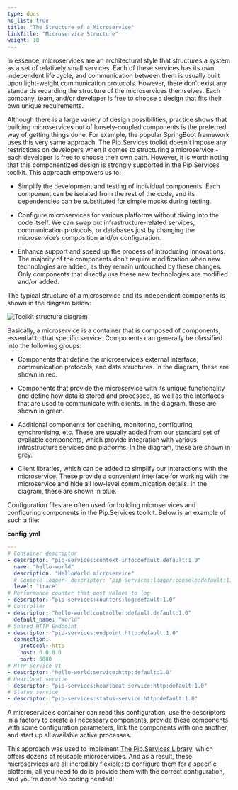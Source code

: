 ```yaml
---
type: docs
no_list: true
title: "The Structure of a Microservice"
linkTitle: "Microservice Structure"
weight: 10
---
```


In essence, microservices are an architectural style that structures a system as a set of relatively small services. Each of these services has its own independent life cycle, and communication between them is usually built upon light-weight communication protocols. However, there don’t exist any standards regarding the structure of the microservices themselves. Each company, team, and/or developer is free to choose a design that fits their own unique requirements.

Although there is a large variety of design possibilities, practice shows that building microservices out of loosely-coupled components is the preferred way of getting things done. For example, the popular SpringBoot framework uses this very same approach. The Pip.Services toolkit doesn’t impose any restrictions on developers when it comes to structuring a microservice - each developer is free to choose their own path. However, it is worth noting that this componentized design is strongly supported in the Pip.Services toolkit. This approach empowers us to:

- Simplify the development and testing of individual components. Each component can be isolated from the rest of the code, and its dependencies can be substituted for simple mocks during testing.

- Configure microservices for various platforms without diving into the code itself. We can swap out infrastructure-related services, communication protocols, or databases just by changing the microservice’s composition and/or configuration.

- Enhance support and speed up the process of introducing innovations. The majority of the components don’t require modification when new technologies are added, as they remain untouched by these changes. Only components that directly use these new technologies are modified and/or added.

The typical structure of a microservice and its independent components is shown in the diagram below:

![Toolkit structure diagram](/images/getting_started/microservice_structure/structure_diagram.png)

Basically, a microservice is a container that is composed of components, essential to that specific service. Components can generally be classified into the following groups:

- Components that define the microservice’s external interface, communication protocols, and data structures. In the diagram, these are shown in red.

- Components that provide the microservice with its unique functionality and define how data is stored and processed, as well as the interfaces that are used to communicate with clients. In the diagram, these are shown in green.

- Additional components for caching, monitoring, configuring, synchronising, etc. These are usually added from our standard set of available components, which provide integration with various infrastructure services and platforms. In the diagram, these are shown in grey.

- Client libraries, which can be added to simplify our interactions with the microservice. These provide a convenient interface for working with the microservice and hide all low-level communication details. In the diagram, these are shown in blue.


Configuration files are often used for building microservices and configuring components in the Pip.Services toolkit. Below is an example of such a file:

**config.yml**
```yml
---
# Container descriptor
- descriptor: "pip-services:context-info:default:default:1.0"
  name: "hello-world" 
  description: "HelloWorld microservice"
  # Console logger- descriptor: "pip-services:logger:console:default:1.0" 
  level: "trace"
# Performance counter that post values to log
- descriptor: "pip-services:counters:log:default:1.0"
# Controller
- descriptor: "hello-world:controller:default:default:1.0"
  default_name: "World"
# Shared HTTP Endpoint
- descriptor: "pip-services:endpoint:http:default:1.0" 
  connection:
    protocol: http
    host: 0.0.0.0
    port: 8080
# HTTP Service V1
- descriptor: "hello-world:service:http:default:1.0"
# Heartbeat service
- descriptor: "pip-services:heartbeat-service:http:default:1.0"
# Status service
- descriptor: "pip-services:status-service:http:default:1.0"
```

A microservice’s container can read this configuration, use the descriptors in a factory to create all necessary components, provide these components with some configuration parameters, link the components with one another, and start up all available active processes.


This approach was used to implement [The Pip.Services Library](../../../microservices/overview), which offers dozens of reusable microservices. And as a result, these microservices are all incredibly flexible: to configure them for a specific platform, all you need to do is provide them with the correct configuration, and you’re done! No coding needed!